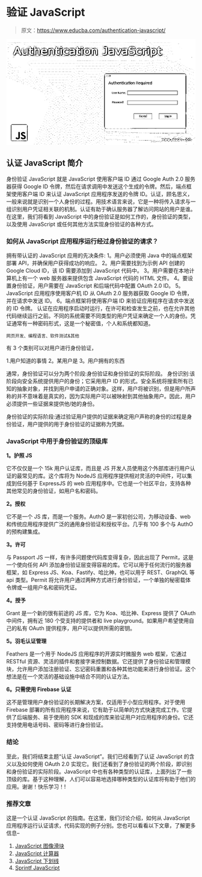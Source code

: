 # 验证 JavaScript

> 原文：<https://www.educba.com/authentication-javascript/>

![Authentication JavaScript](img/97803fcffbe0eadd1710d2a97c1e08f6.png)



## 认证 JavaScript 简介

身份验证 JavaScript 就是 JavaScript 使用客户端 ID 通过 Google Auth 2.0 服务器获得 Google ID 令牌，然后在请求调用中发送这个生成的令牌。然后，端点框架使用客户端 ID 来认证 JavaScript 应用程序发送的令牌 ID。认证，顾名思义，一般来说就是识别一个人身份的过程。用技术语言来说，它是一种将传入请求与一组识别用户凭证相关联的机制。认证有助于确认服务器了解访问网站的用户是谁。在这里，我们将看到 JavaScript 中的身份验证是如何工作的，身份验证的类型，以及使用 JavaScript 或任何其他方法实现身份验证的各种方式。

### 如何从 JavaScript 应用程序运行经过身份验证的请求？

拥有带认证的 JavaScript 应用的先决条件:
1。用户必须使用 Java 中的端点框架部署 API，并确保用户获得成功的响应。
2。用户需要找到为示例 API 创建的 Google Cloud ID，该 ID 需要添加到 JavaScript 代码中。
3。用户需要在本地计算机上有一个 web 服务器来提供包含 JavaScript 代码的 HTML 文件。
4。要设置身份验证，用户需要在 JavaScript 和后端代码中配置 OAuth 2.0 ID。
5。JavaScript 应用程序使用客户机 ID 从 OAuth 2.0 服务器获取 Google ID 令牌，并在请求中发送 ID。
6。端点框架将使用客户端 ID 来验证应用程序在请求中发送的 ID 令牌。
认证在应用程序启动时运行，在许可和检查发生之前，也在允许其他代码继续运行之前。不同的系统需要不同类型的用户凭证来确定一个人的身份。凭证通常有一种密码形式，这是一个秘密值，个人和系统都知道。

<small>网页开发、编程语言、软件测试&其他</small>

有 3 个类别可以对用户进行身份验证，

1.用户知道的事情
2。某用户是
3。用户拥有的东西

通常，身份验证可以分为两个阶段:身份验证和身份验证的实际阶段。
身份识别:该阶段向安全系统提供用户的身份；它采用用户 ID 的形式。安全系统将搜索所有已知的抽象对象，并找到用户申请的正确对象。这样，用户将被识别，但是用户所声称的并不意味着是真实的，因为实际用户可以被映射到其他抽象用户。因此，用户必须提供一些证据来提供他/她的身份。

身份验证的实际阶段:通过验证用户提供的证据来确定用户声称的身份的过程是身份验证，用户提供的用于身份验证的证据称为凭据。

### JavaScript 中用于身份验证的顶级库

**1。护照 JS**

它不仅仅是一个 15k 用户认证库，而且是 JS 开发人员使用这个外部库进行用户认证的最常见的库。这个库将为 NodeJS 应用程序提供相对灵活的中间件，可以集成到任何基于 ExpressJS 的 web 应用程序中。它也是一个社区平台，支持各种其他常见的身份验证，如用户名和密码。

**2。授权**

它不是一个 JS 库，而是一个服务。AuthO 是一家初创公司，为移动设备、web 和传统应用程序提供广泛的通用身份验证和授权平台。几乎有 100 多个与 AuthO 的预构建集成。

**3。许可**

与 Passport JS 一样，有许多问题使代码库变得复杂，因此出现了 Permit，这是一个使向任何 API 添加身份验证层变得容易的库。它可以用于任何流行的服务器框架，如 Express JS、Koa、Fastify、哈比神，也可以用于 REST、GraphQL 等 api 类型。Permit 将允许用户通过两种方式进行身份验证，一个单独的秘密载体令牌或一组用户名和密码凭证。

**4。授予**

Grant 是一个新的很有前途的 JS 库，它为 Koa、哈比神、Express 提供了 OAuth 中间件，拥有近 180 个受支持的提供者和 live playground。如果用户希望使用自己的私有 OAuth 提供程序，用户可以提供所需的密钥。

**5。羽毛认证管理**

Feathers 是一个用于 NodeJS 应用程序的开源实时微服务 web 框架，它通过 RESTful 资源、灵活的插件和套接字来控制数据。它还提供了身份验证和管理模块，允许用户添加注册验证、忘记密码重置和各种其他功能来进行身份验证。这个想法是在一个灵活的基础设施中结合不同的认证方法。

**6。只需使用 Firebase 认证**

这不是管理用户身份验证的长期解决方案，仅适用于小型应用程序。对于使用 Firebase 部署的所有应用程序来说，它有助于以简单的方式快速完成工作。它提供了后端服务、易于使用的 SDK 和现成的库来验证用户对应用程序的身份。它还支持使用电话号码、密码等进行身份验证。

### 结论

至此，我们将结束主题“认证 JavaScript”。我们已经看到了认证 JavaScript 的含义以及如何使用 OAuth 2.0 实现它。我们还看到了身份验证的两个阶段，即识别和身份验证的实际阶段。JavaScript 中也有各种类型的认证库，上面列出了一些顶级的库。基于这种理解，人们可以容易地选择哪种类型的认证库将有助于他们的应用。谢谢！快乐学习！!

### 推荐文章

这是一个认证 JavaScript 的指南。在这里，我们讨论介绍，如何从 JavaScript 应用程序运行认证请求，代码实现的例子分别。您也可以看看以下文章，了解更多信息–

1.  [JavaScript 图像滑块](https://www.educba.com/javascript-image-slider/)
2.  [JavaScript 计算器](https://www.educba.com/javascript-calculator/)
3.  [JavaScript 下划线](https://www.educba.com/javascript-underscore/)
4.  [Sprintf JavaScript](https://www.educba.com/sprintf-javascript/)






